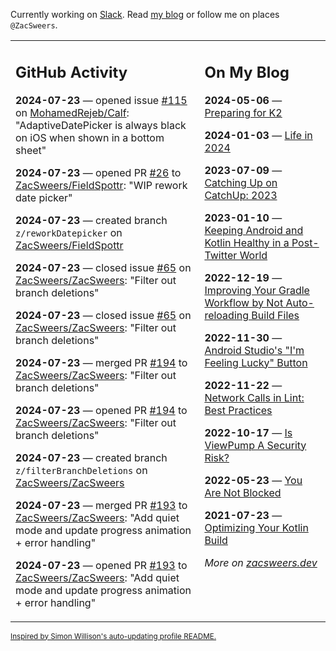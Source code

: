 Currently working on [Slack](https://slack.com/). Read [my blog](https://zacsweers.dev/) or follow me on places `@ZacSweers`.

<table><tr><td valign="top" width="60%">

## GitHub Activity
<!-- githubActivity starts -->
**2024-07-23** — opened issue [#115](https://github.com/MohamedRejeb/Calf/issues/115) on [MohamedRejeb/Calf](https://github.com/MohamedRejeb/Calf): "AdaptiveDatePicker is always black on iOS when shown in a bottom sheet"

**2024-07-23** — opened PR [#26](https://github.com/ZacSweers/FieldSpottr/pull/26) to [ZacSweers/FieldSpottr](https://github.com/ZacSweers/FieldSpottr): "WIP rework date picker"

**2024-07-23** — created branch `z/reworkDatepicker` on [ZacSweers/FieldSpottr](https://github.com/ZacSweers/FieldSpottr)

**2024-07-23** — closed issue [#65](https://github.com/ZacSweers/ZacSweers/issues/65) on [ZacSweers/ZacSweers](https://github.com/ZacSweers/ZacSweers): "Filter out branch deletions"

**2024-07-23** — closed issue [#65](https://github.com/ZacSweers/ZacSweers/issues/65) on [ZacSweers/ZacSweers](https://github.com/ZacSweers/ZacSweers): "Filter out branch deletions"

**2024-07-23** — merged PR [#194](https://github.com/ZacSweers/ZacSweers/pull/194) to [ZacSweers/ZacSweers](https://github.com/ZacSweers/ZacSweers): "Filter out branch deletions"

**2024-07-23** — opened PR [#194](https://github.com/ZacSweers/ZacSweers/pull/194) to [ZacSweers/ZacSweers](https://github.com/ZacSweers/ZacSweers): "Filter out branch deletions"

**2024-07-23** — created branch `z/filterBranchDeletions` on [ZacSweers/ZacSweers](https://github.com/ZacSweers/ZacSweers)

**2024-07-23** — merged PR [#193](https://github.com/ZacSweers/ZacSweers/pull/193) to [ZacSweers/ZacSweers](https://github.com/ZacSweers/ZacSweers): "Add quiet mode and update progress animation + error handling"

**2024-07-23** — opened PR [#193](https://github.com/ZacSweers/ZacSweers/pull/193) to [ZacSweers/ZacSweers](https://github.com/ZacSweers/ZacSweers): "Add quiet mode and update progress animation + error handling"
<!-- githubActivity ends -->
</td><td valign="top" width="40%">

## On My Blog
<!-- blog starts -->
**2024-05-06** — [Preparing for K2](https://www.zacsweers.dev/preparing-for-k2/)

**2024-01-03** — [Life in 2024](https://www.zacsweers.dev/life-in-2024/)

**2023-07-09** — [Catching Up on CatchUp: 2023](https://www.zacsweers.dev/catching-up-on-catchup-2023/)

**2023-01-10** — [Keeping Android and Kotlin Healthy in a Post-Twitter World](https://www.zacsweers.dev/keeping-android-healthy/)

**2022-12-19** — [Improving Your Gradle Workflow by Not Auto-reloading Build Files](https://www.zacsweers.dev/improving-your-workflow-by-not-auto-reloading-build-files/)

**2022-11-30** — [Android Studio's "I'm Feeling Lucky" Button](https://www.zacsweers.dev/android-studios-im-feeling-lucky-button/)

**2022-11-22** — [Network Calls in Lint: Best Practices](https://www.zacsweers.dev/network-calls-in-lint-best-practices/)

**2022-10-17** — [Is ViewPump A Security Risk?](https://www.zacsweers.dev/is-viewpump-a-security-risk/)

**2022-05-23** — [You Are Not Blocked](https://www.zacsweers.dev/you-are-not-blocked/)

**2021-07-23** — [Optimizing Your Kotlin Build](https://www.zacsweers.dev/optimizing-your-kotlin-build/)
<!-- blog ends -->
_More on [zacsweers.dev](https://zacsweers.dev/)_
</td></tr></table>

<sub><a href="https://simonwillison.net/2020/Jul/10/self-updating-profile-readme/">Inspired by Simon Willison's auto-updating profile README.</a></sub>